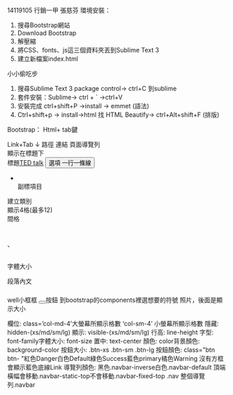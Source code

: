 14119105 行銷一甲 張慈芬
環境安裝：
1.	搜尋Bootstrap網站
2.	Download Bootstrap
3.	解壓縮
4.	將CSS、fonts、js這三個資料夾丟到Sublime Text 3
5.	建立新檔案index.html

小小偷吃步
1.	搜尋Sublime Text 3 package control→ ctrl+C 到sublime
2.	套件安裝：Sublime→ ctrl + ` →ctrl+V
3.	安裝完成 ctrl+shift+P →install → emmet (語法)
4.	Ctrl+shift+p → install→html 找 HTML Beautify→ ctrl+Alt+shift+F (排版)

Bootstrap：
Html+ tab鍵
 <!DOCTYPE html>
   <html lang="utf-8">
  <head>  
<title> 大標題  </title>
Link+Tab ↓
    路徑<link rel="stylesheet" type="text/css" href="css/bootstrap.css"> 
    連結<link rel="stylesheet" type="text/css" href="css/main.css">                         
  </head>
  <body> 
頁面導覽列<div class='navbar navbar-default navbar-static-top '> 
      <div class="container" >
        顯示在標題下<div class='navbar-header'> 
          標題<a href='index.html' class='navbar-brand'>TED talk</a> 
          <button type='button' class='navbar-toggle'  螢幕縮小時按鈕(手機版)
          data-toggle='collapse'
          data-target='.navbar-collapse'>
          <span class='sr-only'> 選項 </span> 
          <span class='icon-bar'></span>   一行一條線
          <span class='icon-bar'></span>
          <span class='icon-bar'></span>
          </button>
        </div>
        <ul class='nav navbar-nav navbar-right collapse navbar-collapse'> 
          <li><a href='index.html'> </a></li>副標項目
        </ul>
      </div>
    </div>
   <div class="container">
     <div class= row> </div> 建立類別
    <div class="col-md-4"> 顯示4格(最多12)
    <div class='col-md-offset-1 '></div> 間格
    <h1></h1> 、<h2></h2>  字體大小 
   <p></p> 段落內文
     <h3 class=" well"></h3>  well小框框
<button type='button'> </button>按鈕
<i class=" "></i> 到bootstrap的components裡選想要的符號
<img src=" " style=" ">照片，後面是顯示大小
 <script src="https://ajax.googleapis.com/ajax/libs/jquery/1.11.2/jquery.min.js"></script>
  <script src="js/bootstrap.js"></script>
  </div>
 </body>
</html>

欄位: class=’col-md-4’大螢幕所顯示格數  ‘col-sm-4’ 小螢幕所顯示格數
隱藏: hidden-(xs/md/sm/lg) 顯示: visible-(xs/md/sm/lg)
行高: line-height
字型: font-family字體大小: font-size
置中: text-center
顏色: color背景顏色: background-color
按鈕大小: .btn-xs .btn-sm .btn-lg
按鈕顏色: class="btn btn- "紅色Danger白色Default綠色Success藍色primary橘色Warning  沒有方框會顯示藍色底線Link
導覽列顏色: 黑色.navbar-inverse白色.navbar-default
頂端橫幅會移動.navbar-static-top不會移動.navbar-fixed-top
.nav 整個導覽列.navbar

